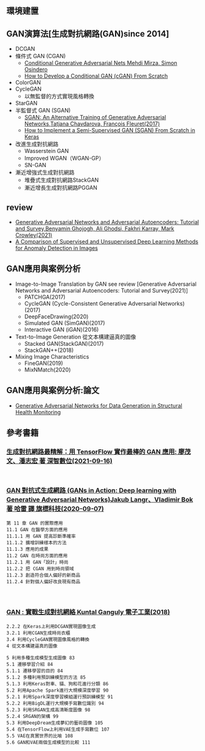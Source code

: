 
## 環境建置

## GAN演算法[生成對抗網路(GAN)since 2014]
- DCGAN
- 條件式 GAN (CGAN)
  - [Conditional Generative Adversarial Nets Mehdi Mirza, Simon Osindero](https://arxiv.org/abs/1411.1784) 
  - [How to Develop a Conditional GAN (cGAN) From Scratch](https://machinelearningmastery.com/how-to-develop-a-conditional-generative-adversarial-network-from-scratch/)
- ColorGAN
- CycleGAN
  - 以無監督的方式實現風格轉換 
- StarGAN
- 半監督式 GAN (SGAN)
  - [SGAN: An Alternative Training of Generative Adversarial Networks,Tatjana Chavdarova, François Fleuret(2017)](https://arxiv.org/abs/1712.02330) 
  - [How to Implement a Semi-Supervised GAN (SGAN) From Scratch in Keras](https://machinelearningmastery.com/semi-supervised-generative-adversarial-network/)
- 改進生成對抗網路
  - Wasserstein GAN
  - Improved WGAN（WGAN-GP）
  - SN-GAN
- 漸近增強式生成對抗網路
  - 堆疊式生成對抗網路StackGAN
  - 漸近增長生成對抗網路PGGAN
## review
- [Generative Adversarial Networks and Adversarial Autoencoders: Tutorial and Survey,Benyamin Ghojogh, Ali Ghodsi, Fakhri Karray, Mark Crowley(2021)](https://arxiv.org/abs/2111.13282)
- [A Comparison of Supervised and Unsupervised Deep Learning Methods for Anomaly Detection in Images](https://arxiv.org/abs/2107.09204)


## GAN應用與案例分析
- Image-to-Image Translation by GAN see review [Generative Adversarial Networks and Adversarial Autoencoders: Tutorial and Survey(2021)]
  - PATCHGA(2017)
  - CycleGAN (Cycle-Consistent Generative Adversarial Networks) (2017) 
  - DeepFaceDrawing(2020)
  - Simulated GAN (SimGAN)(2017) 
  - Interactive GAN (iGAN)(2016)
- Text-to-Image Generation 從文本構建逼真的圖像
  - Stacked GAN(StackGAN)(2017) 
  - StackGAN++(2018)
- Mixing Image Characteristics
  - FineGAN(2019) 
  - MixNMatch(2020)

## GAN應用與案例分析:論文
- [Generative Adversarial Networks for Data Generation in Structural Health Monitoring](https://arxiv.org/abs/2112.08196)

## 參考書籍
### [生成對抗網路最精解：用 TensorFlow 實作最棒的 GAN 應用: 廖茂文、潘志宏 著  深智數位(2021-09-16)](https://www.tenlong.com.tw/products/9789860776218?list_name=srh)
```


```

### [GAN 對抗式生成網路 (GANs in Action: Deep learning with Generative Adversarial Networks)Jakub Langr、Vladimir Bok 著 哈雷 譯 旗標科技(2020-09-07)](https://www.tenlong.com.tw/products/9789863126386?list_name=sp)
```
第 11 章 GAN 的實際應用
11.1 GAN 在醫學方面的應用
11.1.1 用 GAN 提高診斷準確率
11.1.2 擴增訓練樣本的方法
11.1.3 應用的成果
11.2 GAN 在時尚方面的應用
11.2.1 用 GAN「設計」時尚
11.2.2 把 CGAN 用到時尚領域
11.2.3 創造符合個人偏好的新商品
11.2.4 針對個人偏好改良現有商品
```

### 
```


```

### [GAN : 實戰生成對抗網絡 Kuntal Ganguly 電子工業(2018)](https://www.tenlong.com.tw/products/9787121342547?list_name=rd)
```
2.2.2 在Keras上利用DCGAN實現圖像生成
3.2.1 利用CGAN生成時尚衣櫃
3.4 利用CycleGAN實現圖像風格的轉換
4 從文本構建逼真的圖像

5 利用多種生成模型生成圖像 83
5.1 遷移學習介紹 84
5.1.1 遷移學習的目的 84
5.1.2 多種利用預訓練模型的方法 85
5.1.3 利用Keras對車、貓、狗和花進行分類 86
5.2 利用Apache Spark進行大規模深度學習 90
5.2.1 利用Spark深度學習模組運行預訓練模型 91
5.2.2 利用BigDL運行大規模手寫數位識別 94
5.2.3 利用SRGAN生成高清晰度圖像 98
5.2.4 SRGAN的架構 99
5.3 利用DeepDream生成夢幻的藝術圖像 105
5.4 在TensorFlow上利用VAE生成手寫數位 107
5.5 VAE在真實世界的比喻 108
5.6 GAN和VAE兩個生成模型的比較 111
```

### 
```


```
